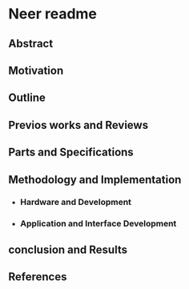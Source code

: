 # Neer readme
## Abstract
## Motivation
## Outline
## Previos works and Reviews 
## Parts and Specifications
## Methodology and Implementation 
- ### Hardware and Development
- ### Application and Interface Development 
## conclusion and Results
## References
